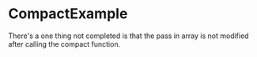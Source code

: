 CompactExample
==============

There's a one thing not completed is that the pass in array is not modified after calling the compact function.
